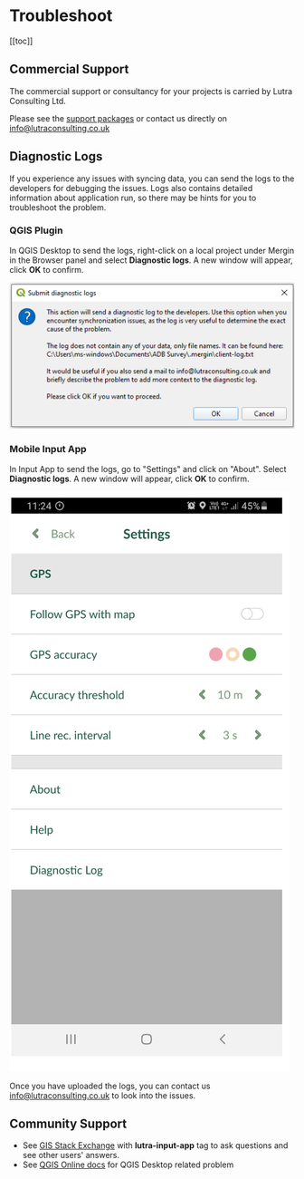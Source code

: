 # Troubleshoot

[[toc]]

## Commercial Support

The commercial support or consultancy for your projects is carried by Lutra Consulting Ltd.

<PublicImage src="logo_lutra.svg" />
    
Please see the [support packages](https://www.lutraconsulting.co.uk/support/) or contact us directly on [info@lutraconsulting.co.uk](mailto:info@lutraconsulting.co.uk)

## Diagnostic Logs

If you experience any issues with syncing data, you can send the logs to the developers for debugging the issues. Logs also contains detailed information about application run, so there may be hints for you to troubleshoot the problem.

### QGIS Plugin 

In QGIS Desktop to send the logs, right-click on a local project under Mergin in the Browser panel and select **Diagnostic logs**. A new window will appear, click **OK** to confirm.

![Plugin Logs](./plugin-logs.png)

### Mobile Input App

In Input App to send the logs, go to "Settings" and click on "About". Select **Diagnostic logs**. A new window will appear, click **OK** to confirm.

![Input Logs](./input-logs.png)

Once you have uploaded the logs, you can contact us [info@lutraconsulting.co.uk](mailto:info@lutraconsulting.co.uk) to look into the issues.

## Community Support

 - See [GIS Stack Exchange](https://gis.stackexchange.com/questions/tagged/lutra-input-app) with **lutra-input-app** tag to ask questions and see other users' answers.
 - See [QGIS Online docs](https://www.qgis.org/en/docs/index.html) for QGIS Desktop related problem
 
